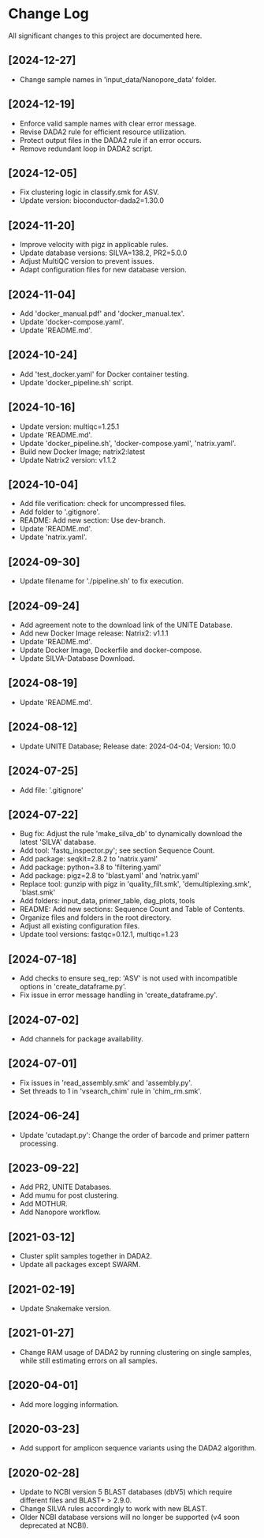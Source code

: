 # Change Log
All significant changes to this project are documented here.

## [2024-12-27]
- Change sample names in 'input_data/Nanopore_data' folder.

## [2024-12-19]
- Enforce valid sample names with clear error message.
- Revise DADA2 rule for efficient resource utilization.
- Protect output files in the DADA2 rule if an error occurs.
- Remove redundant loop in DADA2 script.

## [2024-12-05]
- Fix clustering logic in classify.smk for ASV.
- Update version: bioconductor-dada2=1.30.0

## [2024-11-20]
- Improve velocity with pigz in applicable rules.
- Update database versions: SILVA=138.2, PR2=5.0.0
- Adjust MultiQC version to prevent issues.
- Adapt configuration files for new database version.

## [2024-11-04]
- Add 'docker_manual.pdf' and 'docker_manual.tex'.
- Update 'docker-compose.yaml'.
- Update 'README.md'.

## [2024-10-24]
- Add 'test_docker.yaml' for Docker container testing.
- Update 'docker_pipeline.sh' script.

## [2024-10-16]
- Update version: multiqc=1.25.1
- Update 'README.md'.
- Update 'docker_pipeline.sh', 'docker-compose.yaml', 'natrix.yaml'.
- Build new Docker Image; natrix2:latest
- Update Natrix2 version: v1.1.2

## [2024-10-04]
- Add file verification: check for uncompressed files.
- Add folder to '.gitignore'.
- README: Add new section: Use dev-branch.
- Update 'README.md'.
- Update 'natrix.yaml'.

## [2024-09-30]
- Update filename for './pipeline.sh' to fix execution.

## [2024-09-24]
- Add agreement note to the download link of the UNITE Database.
- Add new Docker Image release: Natrix2: v1.1.1
- Update 'README.md'.
- Update Docker Image, Dockerfile and docker-compose.
- Update SILVA-Database Download.

## [2024-08-19]
- Update 'README.md'.

## [2024-08-12]
- Update UNITE Database; Release date: 2024-04-04; Version: 10.0

## [2024-07-25]
- Add file: '.gitignore'

## [2024-07-22]
- Bug fix: Adjust the rule 'make_silva_db' to dynamically download the latest 'SILVA' database.
- Add tool: 'fastq_inspector.py'; see section Sequence Count.
- Add package: seqkit=2.8.2 to 'natrix.yaml'
- Add package: python=3.8 to 'filtering.yaml'
- Add package: pigz=2.8 to 'blast.yaml' and 'natrix.yaml'
- Replace tool: gunzip with pigz in 'quality_filt.smk', 'demultiplexing.smk', 'blast.smk'
- Add folders: input_data, primer_table, dag_plots, tools
- README: Add new sections: Sequence Count and Table of Contents.
- Organize files and folders in the root directory.
- Adjust all existing configuration files.
- Update tool versions: fastqc=0.12.1, multiqc=1.23

## [2024-07-18]
- Add checks to ensure seq_rep: 'ASV' is not used with incompatible options in 'create_dataframe.py'.
- Fix issue in error message handling in 'create_dataframe.py'.

## [2024-07-02]
- Add channels for package availability.

## [2024-07-01]
- Fix issues in 'read_assembly.smk' and 'assembly.py'.
- Set threads to 1 in 'vsearch_chim' rule in 'chim_rm.smk'.

## [2024-06-24]
- Update 'cutadapt.py': Change the order of barcode and primer pattern processing.

## [2023-09-22]
- Add PR2, UNITE Databases.
- Add mumu for post clustering.
- Add MOTHUR.
- Add Nanopore workflow.

## [2021-03-12]
- Cluster split samples together in DADA2.
- Update all packages except SWARM.

## [2021-02-19]
- Update Snakemake version.

## [2021-01-27]
- Change RAM usage of DADA2 by running clustering on single samples, while still estimating errors on all samples.

## [2020-04-01]
- Add more logging information.

## [2020-03-23]
- Add support for amplicon sequence variants using the DADA2 algorithm.

## [2020-02-28]
- Update to NCBI version 5 BLAST databases (dbV5) which require different files and BLAST+ > 2.9.0.
- Change SILVA rules accordingly to work with new BLAST.
- Older NCBI database versions will no longer be supported (v4 soon deprecated at NCBI).